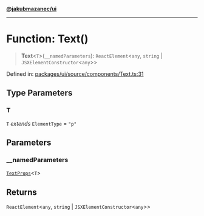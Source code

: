 [**@jakubmazanec/ui**](../README.md)

---

# Function: Text()

> **Text**\<`T`\>(`__namedParameters`): `ReactElement`\<`any`, `string` \|
> `JSXElementConstructor`\<`any`\>\>

Defined in:
[packages/ui/source/components/Text.ts:31](https://github.com/jakubmazanec/tools/blob/dccfe8e5cee218e88ff4db59e4bf460975897c58/packages/ui/source/components/Text.ts#L31)

## Type Parameters

### T

`T` _extends_ `ElementType` = `"p"`

## Parameters

### \_\_namedParameters

[`TextProps`](../type-aliases/TextProps.md)\<`T`\>

## Returns

`ReactElement`\<`any`, `string` \| `JSXElementConstructor`\<`any`\>\>
